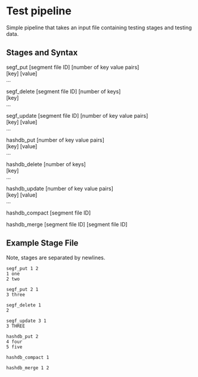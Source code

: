 # Test pipeline
Simple pipeline that takes an input file containing testing stages and testing data.

## Stages and Syntax
segf_put \[segment file ID] \[number of key value pairs]<br>
\[key] \[value]<br>
...<br>

segf_delete \[segment file ID] \[number of keys\]<br>
\[key]<br>
...<br>

segf_update \[segment file ID] \[number of key value pairs]<br>
\[key] \[value]<br>
...<br>

hashdb_put \[number of key value pairs]<br>
\[key] \[value]<br>
...<br>

hashdb_delete \[number of keys]<br>
\[key]<br>
...<br>

hashdb_update \[number of key value pairs]<br>
\[key] \[value]<br>
...<br>

hashdb_compact \[segment file ID]<br>

hashdb_merge \[segment file ID] \[segment file ID]<br>

## Example Stage File
Note, stages are separated by newlines.
```
segf_put 1 2
1 one
2 two

segf_put 2 1
3 three

segf_delete 1
2

segf_update 3 1
3 THREE

hashdb_put 2
4 four
5 five

hashdb_compact 1

hashdb_merge 1 2
```















